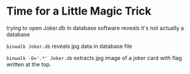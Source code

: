 # Time for a Little Magic Trick

trying to open Joker.db in database software reveals it's not actually a database

`binwalk Joker.db`
reveals jpg data in database file

`binwalk -D='.*' Joker.db`
extracts jpg image of a joker card with flag written at the top.
